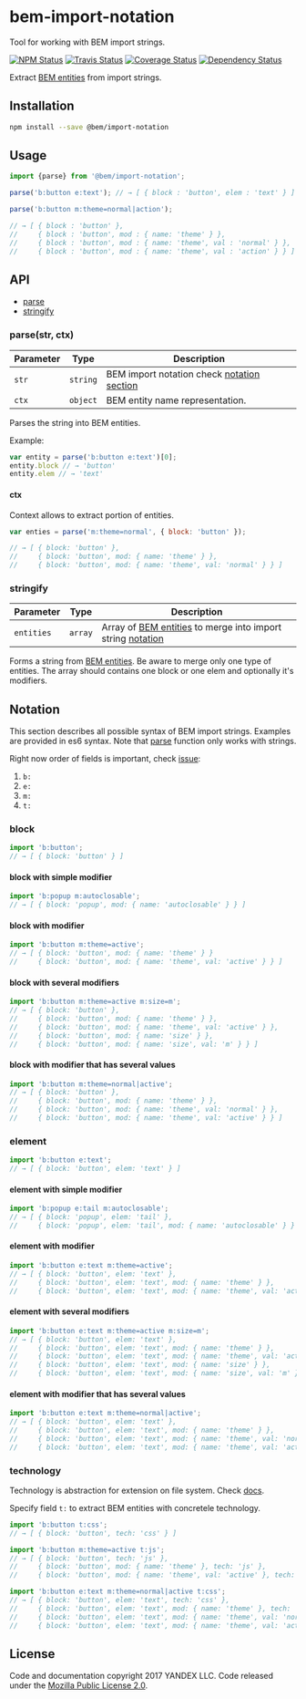 bem-import-notation
===================

Tool for working with BEM import strings.

[![NPM Status][npm-img]][npm]
[![Travis Status][test-img]][travis]
[![Coverage Status][coverage-img]][coveralls]
[![Dependency Status][dependency-img]][david]

[npm]:            https://www.npmjs.org/package/@bem/import-notation
[npm-img]:        https://img.shields.io/npm/v/@bem/import-notation.svg

[travis]:         https://travis-ci.org/bem-sdk/bem-import-notation
[test-img]:       https://img.shields.io/travis/bem-sdk/bem-import-notation.svg?label=tests

[coveralls]:      https://coveralls.io/r/bem-sdk/bem-import-notation
[coverage-img]:   https://img.shields.io/coveralls/bem-sdk/bem-import-notation.svg

[david]:          https://david-dm.org/bem-sdk/bem-import-notation
[dependency-img]: http://img.shields.io/david/bem-sdk/bem-import-notation.svg


Extract [BEM entities] from import strings.

Installation
------------

```sh
npm install --save @bem/import-notation
```

Usage
-----

```js
import {parse} from '@bem/import-notation';

parse('b:button e:text'); // → [ { block : 'button', elem : 'text' } ]

parse('b:button m:theme=normal|action');

// → [ { block : 'button' },
//     { block : 'button', mod : { name: 'theme' } },
//     { block : 'button', mod : { name: 'theme', val : 'normal' } },
//     { block : 'button', mod : { name: 'theme', val : 'action' } } ]

```

API
---

* [parse](#parsestr-ctx)
* [stringify](#stringify)

### parse(str, ctx)

Parameter | Type     | Description
----------|----------|--------------------------------------------------------
`str`     | `string` | BEM import notation check [notation section](#notation)
`ctx`     | `object` | BEM entity name representation.

Parses the string into BEM entities.

Example:

```js
var entity = parse('b:button e:text')[0];
entity.block // → 'button'
entity.elem // → 'text'
```

#### ctx

Context allows to extract portion of entities.

```js
var enties = parse('m:theme=normal', { block: 'button' });

// → [ { block: 'button' },
//     { block: 'button', mod: { name: 'theme' } },
//     { block: 'button', mod: { name: 'theme', val: 'normal' } } ]
```

### stringify

Parameter | Type     | Description
----------|----------|------------------------------------------------------------------------------
`entities`| `array`  | Array of [BEM entities] to merge into import string [notation](#notation)

Forms a string from [BEM entities]. Be aware to merge only one type of entities.
The array should contains one block or one elem and optionally it's modifiers.

Notation
--------

This section describes all possible syntax of BEM import strings. 
Examples are provided in es6 syntax. Note that [parse](#parsestr-ctx) function only works with strings.

Right now order of fields is important, check [issue](https://github.com/bem-sdk/bem-import-notation/issues/12):

1. `b:`
1. `e:`
1. `m:`
1. `t:`

### block

```js
import 'b:button';
// → [ { block: 'button' } ]
```

#### block with simple modifier

```js
import 'b:popup m:autoclosable';
// → [ { block: 'popup', mod: { name: 'autoclosable' } } ]
```

#### block with modifier

```js
import 'b:button m:theme=active';
// → [ { block: 'button', mod: { name: 'theme' } }
//     { block: 'button', mod: { name: 'theme', val: 'active' } } ]
```

#### block with several modifiers

```js
import 'b:button m:theme=active m:size=m';
// → [ { block: 'button' },
//     { block: 'button', mod: { name: 'theme' } },
//     { block: 'button', mod: { name: 'theme', val: 'active' } },
//     { block: 'button', mod: { name: 'size' } },
//     { block: 'button', mod: { name: 'size', val: 'm' } } ]
```

#### block with modifier that has several values

```js
import 'b:button m:theme=normal|active';
// → [ { block: 'button' },
//     { block: 'button', mod: { name: 'theme' } },
//     { block: 'button', mod: { name: 'theme', val: 'normal' } },
//     { block: 'button', mod: { name: 'theme', val: 'active' } } ]
```

### element

```js
import 'b:button e:text';
// → [ { block: 'button', elem: 'text' } ]
```

#### element with simple modifier

```js
import 'b:popup e:tail m:autoclosable';
// → [ { block: 'popup', elem: 'tail' },
//     { block: 'popup', elem: 'tail', mod: { name: 'autoclosable' } } ]
```

#### element with modifier

```js
import 'b:button e:text m:theme=active';
// → [ { block: 'button', elem: 'text' },
//     { block: 'button', elem: 'text', mod: { name: 'theme' } },
//     { block: 'button', elem: 'text', mod: { name: 'theme', val: 'active' } } ]
```

#### element with several modifiers

```js
import 'b:button e:text m:theme=active m:size=m';
// → [ { block: 'button', elem: 'text' },
//     { block: 'button', elem: 'text', mod: { name: 'theme' } },
//     { block: 'button', elem: 'text', mod: { name: 'theme', val: 'active' } },
//     { block: 'button', elem: 'text', mod: { name: 'size' } },
//     { block: 'button', elem: 'text', mod: { name: 'size', val: 'm' } } ]
```

#### element with modifier that has several values

```js
import 'b:button e:text m:theme=normal|active';
// → [ { block: 'button', elem: 'text' },
//     { block: 'button', elem: 'text', mod: { name: 'theme' } },
//     { block: 'button', elem: 'text', mod: { name: 'theme', val: 'normal' } },
//     { block: 'button', elem: 'text', mod: { name: 'theme', val: 'active' } } ]
```

### technology

Technology is abstraction for extension on file system. Check [docs](https://en.bem.info/methodology/key-concepts/#implementation-technology).

Specify field `t:` to extract BEM entities with concretele technology.

```js
import 'b:button t:css';
// → [ { block: 'button', tech: 'css' } ]

import 'b:button m:theme=active t:js';
// → [ { block: 'button', tech: 'js' },
//     { block: 'button', mod: { name: 'theme' }, tech: 'js' },
//     { block: 'button', mod: { name: 'theme', val: 'active' }, tech: 'js' } ]

import 'b:button e:text m:theme=normal|active t:css';
// → [ { block: 'button', elem: 'text', tech: 'css' },
//     { block: 'button', elem: 'text', mod: { name: 'theme' }, tech: 'css' },
//     { block: 'button', elem: 'text', mod: { name: 'theme', val: 'normal' }, tech: 'css' },
//     { block: 'button', elem: 'text', mod: { name: 'theme', val: 'active' }, tech: 'css' } ]
```

License
-------

Code and documentation copyright 2017 YANDEX LLC. Code released under the [Mozilla Public License 2.0](LICENSE.txt).

[BEM entities]: https://en.bem.info/methodology/key-concepts/#bem-entity
